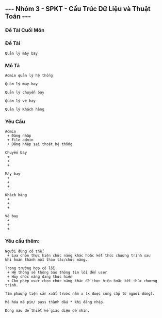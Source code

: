 ## --- Nhóm 3 - SPKT - Cấu Trúc Dữ Liệu và Thuật Toán ---
### Đề Tài Cuối Môn

### Đề Tài
```
Quản lý máy bay
```

### Mô Tả
```
Admin quản lý hệ thống
```
```
Quản lý máy bay
```
```
Quản lý chuyến bay
```
```
Quản lý vé bay
```
```
Quản lý Khách hàng
```

### Yêu Cầu
```
Admin
 + Đăng nhập
 + File admin
 + Đăng nhập sai thoát hệ thống
```
```
Chuyến bay
 +
 +
 +
```
```
Máy bay
 +
 +
 +
```
```
Khách hàng
 +
 +
 +
```
```
Vé bay
 +
 +
 +
```
### Yêu cầu thêm:
```
Người dùng có thể:
 + Lựa chọn thực hiện chức năng khác hoặc kết thúc chương trình sau khi hoàn thành mỗi thao tác/chức năng.
```
```
Trong trường hợp có lỗi.
 + Hệ thống sẽ thông báo thông tin lỗi đến user
 + Hủy chức năng đang thực hiện
 + Cho phép user chọn chức năng khác để thực hiện hoặc kết thúc chương trình.
```
```
Tìm phương tiện sản xuất trước năm x (x được cung cấp từ người dùng).
```
```
Mã hóa mã pin/ pass thành dấu * khi đăng nhập.
```
```
Dùng màu để thiết kế giao diện dễ nhìn.
```
